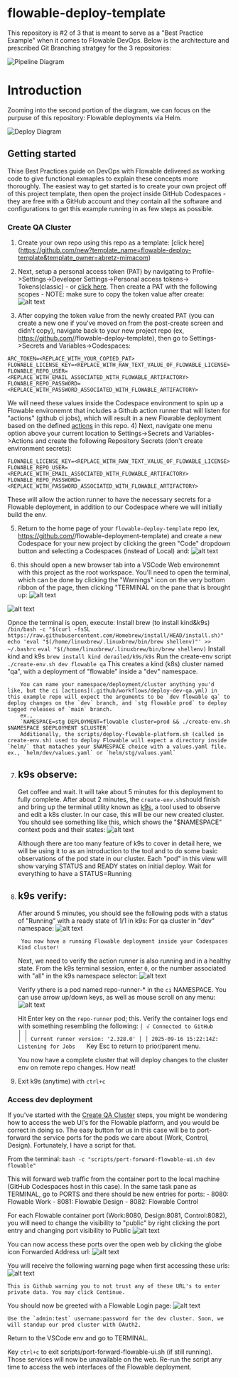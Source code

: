 # flowable-deploy-template

This repository is #2 of 3 that is meant to serve as a "Best Practice Example" when it comes to Flowable DevOps. Below is the architecture and prescribed Git Branching stratgey for the 3 repositories:

![Pipeline Diagram](assets/Pipeline.drawio.svg)

# Introduction

Zooming into the second portion of the diagram, we can focus on the purpuse of this repository: Flowable deployments via Helm.

![Deploy Diagram](assets/deploy-pipeline.png)


## Getting started
Thise Best Practices guide on DevOps with Flowable delivered as working code to give functional exmaples to explain these concepts more thoroughly. The easiest way to get started is to create your own project off of this project template, then open the project inside GitHub Codespaces - they are free with a GitHub account and they contain all the  software and configurations to get this example running in as few steps as possible.

### Create QA Cluster
1) Create your own repo using this repo as a template: [click here] (https://github.com/new?template_name=flowable-deploy-template&template_owner=abretz-mimacom)

2) Next, setup a personal access token (PAT) by navigating to Profile->Settings->Developer Settings->Personal access tokens-> Tokens(classic) - or [click here](https://github.com/settings/tokens). Then create a PAT with the following scopes - NOTE: make sure to copy the token value after create:
![alt text](assets/pat-scopes.png)

3) After copying the token value from the newly created PAT (you can create a new one if you've moved on from the post-create screen and didn't copy), navigate back to your new project repo (ex, https://github.com/<your-github-org>/flowable-deploy-template), then go to Settings->Secrets and Variables->Codespaces:
```
ARC_TOKEN=<REPLACE_WITH_YOUR_COPIED_PAT>
FLOWABLE_LICENSE_KEY=<REPLACE_WITH_RAW_TEXT_VALUE_OF_FLOWABLE_LICENSE>
FLOWABLE_REPO_USER=<REPLACE_WITH_EMAIL_ASSOCIATED_WITH_FLOWABLE_ARTIFACTORY>
FLOWABLE_REPO_PASSWORD=<REPLACE_WITH_PASSWORD_ASSOCIATED_WITH_FLOWABLE_ARTIFACTORY>
```
We will need these values inside the Codespace environment to spin up a Flowable environemnt that includes a Github action runner that will listen for "actions" (github ci jobs), which will result in a new Flowable deployment based on the defined [actions](.github/workflows/deploy-dev-qa.yml) in this repo.
4) Next, navigate one menu option above your current location to Settings->Secrets and Variables->Actions and create the following Repository Secrets (don't create environment secrets):
```
FLOWABLE_LICENSE_KEY=<REPLACE_WITH_RAW_TEXT_VALUE_OF_FLOWABLE_LICENSE>
FLOWABLE_REPO_USER=<REPLACE_WITH_EMAIL_ASSOCIATED_WITH_FLOWABLE_ARTIFACTORY>
FLOWABLE_REPO_PASSWORD=<REPLACE_WITH_PASSWORD_ASSOCIATED_WITH_FLOWABLE_ARTIFACTORY>
```

These will allow the action runner to have the necessary secrets for a Flowable deployment, in addition to our Codespace where we will initially build the env.

5) Return to the home page of your `flowable-deploy-template` repo (ex, https://github.com/<your-github-org>/flowable-deployment-template) and create a new Codespace for your new project by clicking the green "Code" dropdown button and selecting a Codespaces (instead of Local) and:
![alt text](assets/codespaces.png)

6) this should open a new browser tab into a VSCode Web environemnt with this project as the root workspace. You'll need to open the terminal, which can be done by clicking the "Warnings" icon on the very bottom ribbon of the page, then clicking "TERMINAL on the pane that is brought up:
![alt text](assets/warnings.png)

![alt text](assets/terminal.png)

Opnce the terminal is open, execute:
    Install brew (to install kind&k9s)
        `/bin/bash -c "$(curl -fsSL https://raw.githubusercontent.com/Homebrew/install/HEAD/install.sh)"`
        `echo 'eval "$(/home/linuxbrew/.linuxbrew/bin/brew shellenv)"' >> ~/.bashrc`
        `eval "$(/home/linuxbrew/.linuxbrew/bin/brew shellenv)`
    Install kind and k9s
        `brew install kind derailed/k9s/k9s`
    Run the create-env script
        `./create-env.sh dev flowable qa`
        This creates a kind (k8s) cluster named "qa", with a deployment of "flowable" inside a "dev" namespace. 
        
        You can name your namespace/deployment/cluster anything you'd like, but the ci [actions](.github/workflows/deploy-dev-qa.yml) in this example repo will expect the arguments to be `dev flowable qa` to deploy changes on the `dev` branch, and `stg flowable prod` to deploy tagged releases of `main` branch.
        ex.,
        `NAMESPACE=stg DEPLOYMENT=flowable cluster=prod && ./create-env.sh $NAMESPACE $DEPLOYMENT $CLUSTER`
        Additionally, the scripts/deploy-flowable-platform.sh (called in create-env.sh) used to deploy Flowable will expect a directory inside `helm/` that mataches your $NAMESPACE choice with a values.yaml file. ex., `helm/dev/values.yaml` or `helm/stg/values.yaml`
7) ## k9s observe:
     Get coffee and wait. It will take about 5 minutes for this deployment to fully complete. After about 2 minutes, the `create-env.sh`should finish and bring up the terminal utility known as [k9s](https://k9scli.io/), a tool used to observe and edit a k8s cluster. In our case, this will be our new created cluster. You should see something like this, which shows the "$NAMESPACE" context pods and their states:
    ![alt text](assets/flowable-dev-boot.png)

    Although there are too many feature of k9s to cover in detail here, we will be using it to as an introduction to the tool and to do some basic observations of the pod state in our cluster. Each "pod" in this view will show varying STATUS and READY states on initial deploy. Wait for everything to have a STATUS=Running

8) ## k9s verify: 
    After around 5 minutes, you should see the following pods with a status of "Running" with a ready state of 1/1 in k9s:
        For qa cluster in "dev" namespace:
        ![alt text](assets/flowable-dev-ready.png)

        You now have a running Flowable deployment inside your Codespaces Kind cluster!
    
    Next, we need to verify the action runner is also running and in a healthy state. From the k9s terminal session, enter `0`, or the number associated with "all" in the k9s namespace selector:
        ![alt text](assets/k9s-ns.png)
    
    Verify ythere is a pod named repo-runner-* in the `ci` NAMESPACE. You can use arrow up/down keys, as well as mouse scroll on any menu:
        ![alt text](image.png)
    
    Hit Enter key on the `repo-runner` pod; this. Verify the container logs end with something resembling the following:
        ```
            │ √ Connected to GitHub                                                                                                                  │
            │                                                                                                                       │
            │ Current runner version: '2.328.0'
            │
            │ 2025-09-16 15:22:14Z: Listening for Jobs   
        ```
    Key Esc to return to prior/parent menu.

    You now have a complete cluster that will deploy changes to the cluster env on remote repo changes. How neat!

9) Exit k9s (anytime) with `ctrl+c`

### Access dev deployment
If you've started with the [Create QA Cluster](#create-qa-cluster) steps, you might be wondering how to access the web UI's for the Flowable platform, and you would be correct in doing so. The easy button for us in this case will be to port-forward the service ports for the pods we care about (Work, Control, Design). Fortunately, I have a script for that.

From the terminal:
`bash -c "scripts/port-forward-flowable-ui.sh dev flowable"`

This will forward web traffic from the container port to the local machine (GitHub Codespaces host in this case). In the same task pane as TERMINAL, go to PORTS and there should be new entries for ports:
    - 8080: Flowable Work
    - 8081: Flowable Design
    - 8082: Flowable Control

For each Flowable container port (Work:8080, Design:8081, Control:8082), you will need to change the visibility to "public" by right clicking the port entry and changing port visibility to Public
    ![alt text](assets/port-vis.png)

You can now access these ports over the open web by clicking the globe icon Forwarded Address url:
    ![alt text](assets/open-url.png)

You will receive the following warning page when first accessing these urls:
    ![alt text](assets/gh-warn.png)

    This is Github warning you to not trust any of these URL's to enter private data. You may click Continue.

You should now be greeted with a Flowable Login page:
    ![alt text](assets/flowable-login.png)

    Use the `admin:test` username:password for the dev cluster. Soon, we will standup our prod cluster with OAuth2.

Return to the VSCode env and go to TERMINAL.

Key `ctrl+c` to exit scripts/port-forward-flowable-ui.sh (if still running). Those services will now be unavailable on the web. Re-run the script any time to access the web interfaces of the Flowable deployment.

